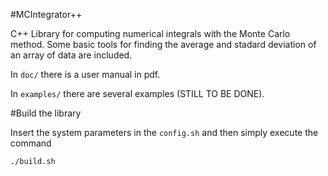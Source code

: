 
#MCIntegrator++

C++ Library for computing numerical integrals with the Monte Carlo method.
Some basic tools for finding the average and stadard deviation of an array of data are included.

In `doc/` there is a user manual in pdf.

In `examples/` there are several examples (STILL TO BE DONE).



#Build the library

Insert the system parameters in the `config.sh` and then simply execute the command

   `./build.sh`
